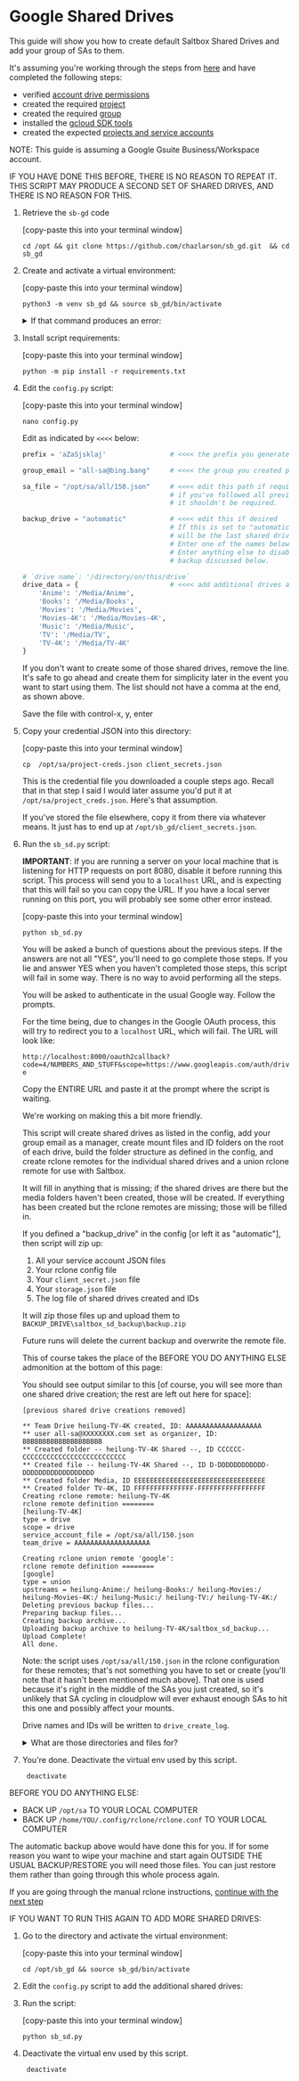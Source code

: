 # Google Shared Drives

This guide will show you how to create default Saltbox Shared Drives and add your group of SAs to them.

It's assuming you're working through the steps from [here](rclone-manual.md) and have completed the following steps:

- verified [account drive permissions](google-account-perms.md)
- created the required [project](google-project-setup.md)
- created the required [group](google-group-setup.md)
- installed the [gcloud SDK tools](google-gcloud-tools-install.md)
- created the expected [projects and service accounts](google-service-accounts.md)

NOTE: This guide is assuming a Google Gsuite Business/Workspace account.

IF YOU HAVE DONE THIS BEFORE, THERE IS NO REASON TO REPEAT IT.  THIS SCRIPT MAY PRODUCE A SECOND SET OF SHARED DRIVES, AND THERE IS NO REASON FOR THIS.

1. Retrieve the `sb-gd` code

    [copy-paste this into your terminal window]

    ```shell
    cd /opt && git clone https://github.com/chazlarson/sb_gd.git  && cd sb_gd
    ```

2. Create and activate a virtual environment:

    [copy-paste this into your terminal window]

    ```shell
    python3 -m venv sb_gd && source sb_gd/bin/activate
    ```

    <details>
    <summary>If that command produces an error:</summary>
    <br />

    If you see something like this:

    ```text
    The virtual environment was not created successfully because ensurepip is not
    available.  On Debian/Ubuntu systems, you need to install the python3-venv
    package using the following command.

        apt install python3.8-venv

    You may need to use sudo with that command.  After installing the python3-venv
    package, recreate your virtual environment.

    Failing command: ['/home/YOU/sb_gd/sb_gd/bin/python3', '-Im', 'ensurepip', '--upgrade', '--default-pip']
    ```

    run the suggested command with `sudo`:

    [copy-paste the command from the error into your terminal window]

    ```shell
    sudo COMMAND FROM ERROR ABOVE
    ```

    Then try the virtual-environment command in step 2 again.

    </details>

3. Install script requirements:

    [copy-paste this into your terminal window]

    ```shell
    python -m pip install -r requirements.txt
    ```

4. Edit the `config.py` script:

    [copy-paste this into your terminal window]

    ```shell
    nano config.py
    ```

    Edit as indicated by `<<<<` below:

    ```python
    prefix = 'aZaSjsklaj'                # <<<< the prefix you generated previously

    group_email = "all-sa@bing.bang"     # <<<< the group you created previously

    sa_file = "/opt/sa/all/150.json"     # <<<< edit this path if required;
                                         # if you've followed all previous steps correctly
                                         # it shouldn't be required.

    backup_drive = "automatic"           # <<<< edit this if desired
                                         # If this is set to "automatic", the backup drive
                                         # will be the last shared drive the script sees.
                                         # Enter one of the names below to use that one.
                                         # Enter anything else to disable.
                                         # backup discussed below.

    # `drive name`: '/directory/on/this/drive`
    drive_data = {                       # <<<< add additional drives and media paths here.  Media paths must be unique per drive.
        'Anime': '/Media/Anime',
        'Books': '/Media/Books',
        'Movies': '/Media/Movies',
        'Movies-4K': '/Media/Movies-4K',
        'Music': '/Media/Music',
        'TV': '/Media/TV',
        'TV-4K': '/Media/TV-4K'
    }
    ```

    If you don't want to create some of those shared drives, remove the line.  It's safe to go ahead and create them for simplicity later in the event you want to start using them.  The list should not have a comma at the end, as shown above.

    Save the file with control-x, y, enter

5. Copy your credential JSON into this directory:

    [copy-paste this into your terminal window]

    ```shell
    cp  /opt/sa/project-creds.json client_secrets.json
    ```

    This is the credential file you downloaded a couple steps ago.  Recall that in that step I said I would later assume you'd put it at `/opt/sa/project_creds.json`.  Here's that assumption.

    If you've stored the file elsewhere, copy it from there via whatever means.  It just has to end up at `/opt/sb_gd/client_secrets.json`.

6. Run the `sb_sd.py` script:

    **IMPORTANT**: If you are running a server on your local machine that is listening for HTTP requests on port 8080, disable it before running this script.  This process will send you to a `localhost` URL, and is expecting that this will fail so you can copy the URL.  If you have a local server running on this port, you will probably see some other error instead.

    [copy-paste this into your terminal window]

    ```shell
    python sb_sd.py
    ```

    You will be asked a bunch of questions about the previous steps.  If the answers are not all "YES", you'll need to go complete those steps.  If you lie and answer YES when you haven't completed those steps, this script will fail in some way.  There is no way to avoid performing all the steps.

    You will be asked to authenticate in the usual Google way.  Follow the prompts.

    For the time being, due to changes in the Google OAuth process, this will try to redirect you to a `localhost` URL, which will fail.  The URL will look like:

    `http://localhost:8000/oauth2callback?code=4/NUMBERS_AND_STUFF&scope=https://www.googleapis.com/auth/drive`

    Copy the ENTIRE URL and paste it at the prompt where the script is waiting.

    We're working on making this a bit more friendly.

    This script will create shared drives as listed in the config, add your group email as a manager, create mount files and ID folders on the root of each drive, build the folder structure as defined in the config, and create rclone remotes for the individual shared drives and a union rclone remote for use with Saltbox.

    It will fill in anything that is missing; if the shared drives are there but the media folders haven't been created, those will be created.  If everything has been created but the rclone remotes are missing; those will be filled in.

    If you defined a "backup_drive" in the config [or left it as "automatic"], then script will zip up:

    1. All your service account JSON files
    1. Your rclone config file
    1. Your `client_secret.json` file
    1. Your `storage.json` file
    1. The log file of shared drives created and IDs

    It will zip those files up and upload them to `BACKUP_DRIVE\saltbox_sd_backup\backup.zip`

    Future runs will delete the current backup and overwrite the remote file.

    This of course takes the place of the BEFORE YOU DO ANYTHING ELSE admonition at the bottom of this page:

    You should see output similar to this [of course, you will see more than one shared drive creation; the rest are left out here for space]:

    ```text
    [previous shared drive creations removed]
    
    ** Team Drive heilung-TV-4K created, ID: AAAAAAAAAAAAAAAAAAA
    ** user all-sa@XXXXXXXX.com set as organizer, ID: BBBBBBBBBBBBBBBBBBBB
    ** Created folder -- heilung-TV-4K Shared --, ID CCCCCC-CCCCCCCCCCCCCCCCCCCCCCCCCC
    ** Created file -- heilung-TV-4K Shared --, ID D-DDDDDDDDDDDD-DDDDDDDDDDDDDDDDDD
    ** Created folder Media, ID EEEEEEEEEEEEEEEEEEEEEEEEEEEEEEEEE
    ** Created folder TV-4K, ID FFFFFFFFFFFFFFF-FFFFFFFFFFFFFFFFF
    Creating rclone remote: heilung-TV-4K
    rclone remote definition ========
    [heilung-TV-4K]
    type = drive
    scope = drive
    service_account_file = /opt/sa/all/150.json
    team_drive = AAAAAAAAAAAAAAAAAAA

    Creating rclone union remote 'google':
    rclone remote definition ========
    [google]
    type = union
    upstreams = heilung-Anime:/ heilung-Books:/ heilung-Movies:/ heilung-Movies-4K:/ heilung-Music:/ heilung-TV:/ heilung-TV-4K:/ 
    Deleting previous backup files...
    Preparing backup files...
    Creating backup archive...
    Uploading backup archive to heilung-TV-4K/saltbox_sd_backup...
    Upload Complete!
    All done.
    ```

    Note: the script uses `/opt/sa/all/150.json` in the rclone configuration for these remotes; that's not something you have to set or create [you'll note that it hasn't been mentioned much above].  That one is used because it's right in the middle of the SAs you just created, so it's unlikely that SA cycling in cloudplow will ever exhaust enough SAs to hit this one and possibly affect your mounts.

    Drive names and IDs will be written to `drive_create_log`.

    <details>
    <summary>What are those directories and files for?</summary>
    <br />

    This script creates an empty directory and a zero-byte file on the root of each shared drive.

    The file will be useful later on when you need "is this disk mounted?" flags for things like `plex_autoscan` or `autoscan`.

    The directory is a belt-and-suspenders convenience you can use to see if your union remote and/or mergerfs config is including everything it should.  We create both a file and a dir so you will get this information whether you use `rclone ls REMOTE` or `rclone lsd REMOTE` or whatever other means:

    ```shell
     $ rclone lsd google:
          -1 2021-11-21 17:09:13        -1 -- aZaSjsklaj-Movies Shared --
          -1 2021-11-21 17:11:50        -1 -- aZaSjsklaj-Music Shared --
          -1 2021-11-21 17:12:09        -1 -- aZaSjsklaj-TV Shared --
          -3 2021-11-21 17:12:11        -1 Media

     $ rclone ls google:
            0 azasjsklaj-movies_mounted.bin
            0 azasjsklaj-tv_mounted.bin
            0 azasjsklaj-music_mounted.bin
    ```

    </details>

7. You're done.  Deactivate the virtual env used by this script.

    ```shell
     deactivate
    ```

BEFORE YOU DO ANYTHING ELSE:

- BACK UP `/opt/sa` TO YOUR LOCAL COMPUTER
- BACK UP `/home/YOU/.config/rclone/rclone.conf` TO YOUR LOCAL COMPUTER

The automatic backup above would have done this for you.  If for some reason you want to wipe your machine and start again OUTSIDE THE USUAL BACKUP/RESTORE you will need those files. You can just restore them rather than going through this whole process again.

If you are going through the manual rclone instructions, [continue with the next step](../rclone-manual#step-8-verify-that-the-union-remote-shows-you-the-expected-contents)

IF YOU WANT TO RUN THIS AGAIN TO ADD MORE SHARED DRIVES:

1. Go to the directory and activate the virtual environment:

    [copy-paste this into your terminal window]

    ```shell
    cd /opt/sb_gd && source sb_gd/bin/activate
    ```

2. Edit the `config.py` script to add the additional shared drives:

3. Run the script:

    [copy-paste this into your terminal window]

    ```shell
    python sb_sd.py
    ```

4. Deactivate the virtual env used by this script.

    ```shell
     deactivate
    ```
